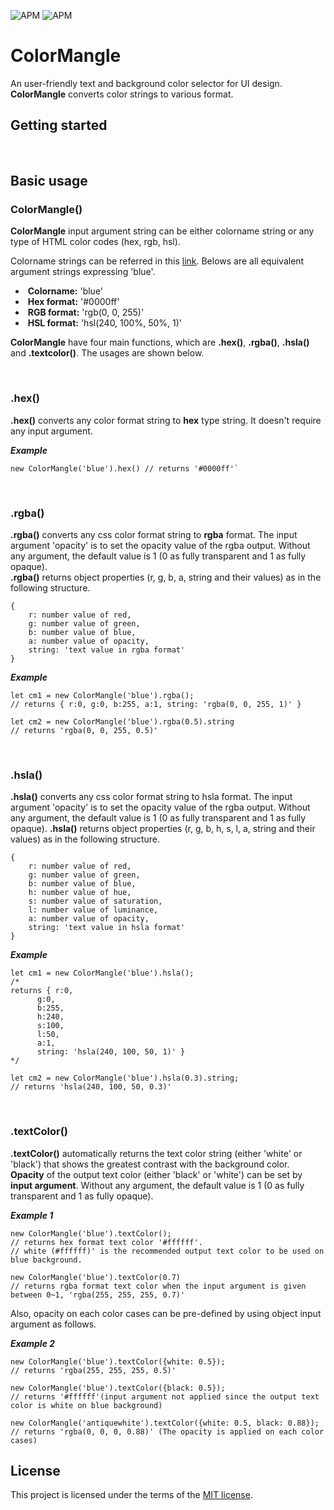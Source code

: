 <img alt="APM" src="https://img.shields.io/apm/l/vim-mode"> <img alt="APM" src="https://img.shields.io/apm/dm/vim-mode">

# ColorMangle

An user-friendly text and background color selector for UI design. **ColorMangle** converts color strings to various format. 
<br />

## Getting started


<br />


## Basic usage

### ColorMangle()

**ColorMangle** input argument string can be either colorname string or any type of HTML color codes (hex, rgb, hsl).

Colorname strings can be referred in this [link](https://www.w3schools.com/colors/colors_names.asp). Belows are all equivalent argument strings expressing 'blue'. 
- ​	**Colorname:** 'blue'
- ​	**Hex format:** '#0000ff' 
- ​	**RGB format:** 'rgb(0, 0, 255)' 
- ​	**HSL format:** 'hsl(240, 100%, 50%, 1)'

**ColorMangle** have four main functions, which are **.hex()**, **.rgba()**, **.hsla()** and **.textcolor()**. The usages are shown below.

<br />

### .hex()

**.hex()** converts any color format string to **hex** type string. It doesn't require any input argument.

**_Example_**

```
new ColorMangle('blue').hex() // returns '#0000ff'` 
```


<br />

### .rgba()

**.rgba()** converts any css color format string to **rgba** format. The input argument 'opacity' is to set the opacity value of the rgba output. Without any argument, the default value is 1 (0 as fully transparent and 1 as fully opaque).
<br />**.rgba()** returns object properties (r, g, b, a, string and their values) as in the following structure.

```
{
    r: number value of red,
    g: number value of green,
    b: number value of blue,
    a: number value of opacity,
    string: 'text value in rgba format'
}
```

**_Example_**

```
let cm1 = new ColorMangle('blue').rgba(); 
// returns { r:0, g:0, b:255, a:1, string: 'rgba(0, 0, 255, 1)' }

let cm2 = new ColorMangle('blue').rgba(0.5).string 
// returns 'rgba(0, 0, 255, 0.5)'
```

<br />

### .hsla()

**.hsla()** converts any css color format string to hsla format. The input argument 'opacity' is to set the opacity value of the rgba output. Without any argument, the default value is 1 (0 as fully transparent and 1 as fully opaque). **.hsla()** returns object properties (r, g, b, h, s, l, a, string and their values) as in the following structure.

```
{
    r: number value of red,
    g: number value of green,
    b: number value of blue,
    h: number value of hue,
    s: number value of saturation,
    l: number value of luminance,
    a: number value of opacity,
    string: 'text value in hsla format'
}
```
**_Example_**

```
let cm1 = new ColorMangle('blue').hsla(); 
/*
returns { r:0, 
	  g:0, 
	  b:255, 
	  h:240,
	  s:100,
	  l:50,
	  a:1, 
	  string: 'hsla(240, 100, 50, 1)' }
*/

let cm2 = new ColorMangle('blue').hsla(0.3).string; 
// returns 'hsla(240, 100, 50, 0.3)'
```
<br />

### .textColor()

**.textColor()** automatically returns the text color string (either 'white' or 'black') that shows the greatest contrast with the background color. **Opacity** of the output text color (either 'black' or 'white') can be set by **input argument**. Without any argument, the default value is 1 (0 as fully transparent and 1 as fully opaque).

**_Example 1_**

```
new ColorMangle('blue').textColor();
// returns hex format text color '#ffffff'. 
// white (#ffffff)' is the recommended output text color to be used on blue background.

new ColorMangle('blue').textColor(0.7) 
// returns rgba format text color when the input argument is given between 0~1, 'rgba(255, 255, 255, 0.7)'
```

Also, opacity on each color cases can be pre-defined by using object input argument as follows.

**_Example 2_**

```
new ColorMangle('blue').textColor({white: 0.5});
// returns 'rgba(255, 255, 255, 0.5)'

new ColorMangle('blue').textColor({black: 0.5});
// returns '#ffffff'(input argument not applied since the output text color is white on blue background)

new ColorMangle('antiquewhite').textColor({white: 0.5, black: 0.88});
// returns 'rgba(0, 0, 0, 0.88)' (The opacity is applied on each color cases)
```



## License

This project is licensed under the terms of the [MIT license](https://github.com/broadwayinc/colormangle/blob/main/LICENSE).
